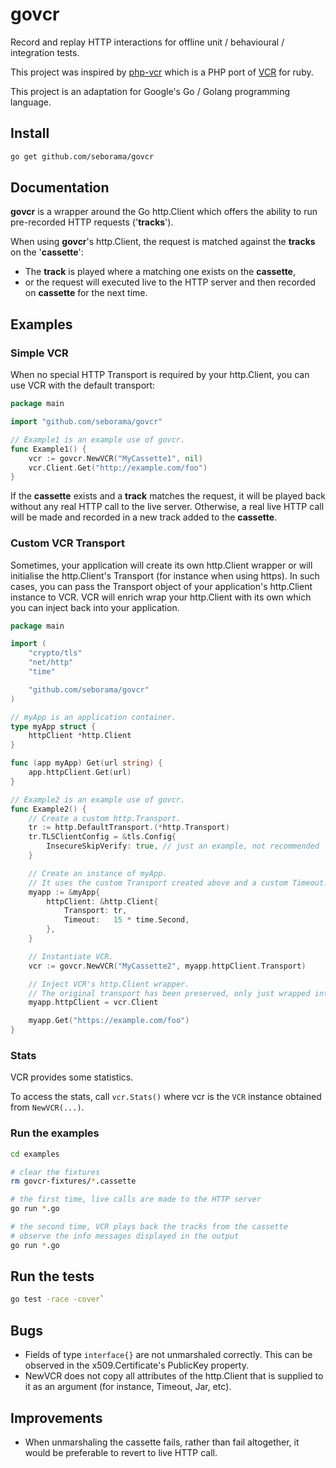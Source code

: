 # govcr

Record and replay HTTP interactions for offline unit / behavioural / integration tests.

This project was inspired by [php-vcr](https://github.com/php-vcr/php-vcr) which is a PHP port of [VCR](https://github.com/vcr/vcr) for ruby.

This project is an adaptation for Google's Go / Golang programming language.

## Install

```bash
go get github.com/seborama/govcr
```

## Documentation

**govcr** is a wrapper around the Go http.Client which offers the ability to run pre-recorded HTTP requests ('**tracks**').

When using **govcr**'s http.Client, the request is matched against the **tracks** on the '**cassette**':

- The **track** is played where a matching one exists on the **cassette**,
- or the request will executed live to the HTTP server and then recorded on **cassette** for the next time.

## Examples

### Simple VCR

When no special HTTP Transport is required by your http.Client, you can use VCR with the default transport:

```go
package main

import "github.com/seborama/govcr"

// Example1 is an example use of govcr.
func Example1() {
    vcr := govcr.NewVCR("MyCassette1", nil)
    vcr.Client.Get("http://example.com/foo")
}
```

If the **cassette** exists and a **track** matches the request, it will be played back without any real HTTP call to the live server.
Otherwise, a real live HTTP call will be made and recorded in a new track added to the **cassette**.

### Custom VCR Transport

Sometimes, your application will create its own http.Client wrapper or will initialise the http.Client's Transport (for instance when using https).
In such cases, you can pass the Transport object of your application's http.Client instance to VCR.
VCR will enrich wrap your http.Client with its own which you can inject back into your application.

```go
package main

import (
    "crypto/tls"
    "net/http"
    "time"

    "github.com/seborama/govcr"
)

// myApp is an application container.
type myApp struct {
    httpClient *http.Client
}

func (app myApp) Get(url string) {
    app.httpClient.Get(url)
}

// Example2 is an example use of govcr.
func Example2() {
    // Create a custom http.Transport.
    tr := http.DefaultTransport.(*http.Transport)
    tr.TLSClientConfig = &tls.Config{
        InsecureSkipVerify: true, // just an example, not recommended
    }

    // Create an instance of myApp.
    // It uses the custom Transport created above and a custom Timeout.
    myapp := &myApp{
        httpClient: &http.Client{
            Transport: tr,
            Timeout:   15 * time.Second,
        },
    }

    // Instantiate VCR.
    vcr := govcr.NewVCR("MyCassette2", myapp.httpClient.Transport)

    // Inject VCR's http.Client wrapper.
    // The original transport has been preserved, only just wrapped into VCR's.
    myapp.httpClient = vcr.Client

    myapp.Get("https://example.com/foo")
}
```

### Stats

VCR provides some statistics.

To access the stats, call `vcr.Stats()` where vcr is the `VCR` instance obtained from `NewVCR(...)`.

### Run the examples

```bash
cd examples

# clear the fixtures
rm govcr-fixtures/*.cassette

# the first time, live calls are made to the HTTP server
go run *.go

# the second time, VCR plays back the tracks from the cassette
# observe the info messages displayed in the output
go run *.go
```

## Run the tests

```bash
go test -race -cover`
```

## Bugs

- Fields of type `interface{}` are not unmarshaled correctly. This can be observed in the x509.Certificate's PublicKey property.
- NewVCR does not copy all attributes of the http.Client that is supplied to it as an argument (for instance, Timeout, Jar, etc).

## Improvements

- When unmarshaling the cassette fails, rather than fail altogether, it would be preferable to revert to live HTTP call.
